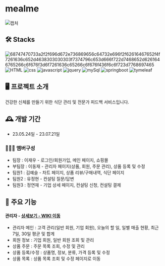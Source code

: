 # mealme
![캡처](https://github.com/mealmeproject/mealme/assets/122869488/7d077e22-fc93-4b3a-912a-a5f62d66b50d)

## 🛠 Stacks
![68747470733a2f2f696d672e736869656c64732e696f2f62616467652f4f7261636c652d4638303030303f7374796c653d666f722d7468652d6261646765266c6f676f3d6f7261636c65266c6f676f436f6c6f723d7768697465](https://github.com/mealmeproject/mealme/assets/122869488/883cd037-58d2-45da-a488-5052c2228f07)
![HTML](https://github.com/mealmeproject/mealme/assets/122869488/c35ac37b-46c9-44c5-b43c-c2b5e9e0bc34)
![css](https://github.com/mealmeproject/mealme/assets/122869488/7907aec9-5a7c-4265-b2b6-1a83cc1674b2)
![javascript](https://github.com/mealmeproject/mealme/assets/122869488/ece46699-dfb6-4da9-bf8d-7fc952f57cfd)
![jquery](https://github.com/mealmeproject/mealme/assets/122869488/1fc1f10e-fcfe-453b-9873-6acc4e7407b1)
![mySql](https://github.com/mealmeproject/mealme/assets/122869488/58dc1f17-bf25-40ff-93dd-e56df6d79186)
![springboot](https://github.com/mealmeproject/mealme/assets/122869488/3c525a5e-cf49-43a4-92bf-9b8b6a038e78)
![tymeleaf](https://github.com/mealmeproject/mealme/assets/122869488/a230ed2d-6554-4be6-9976-30fcdc92e329)

## 🖥️ 프로젝트 소개
건강한 신체를 만들기 위한 식단 관리 및 전문가 피드백 서비스입니다.
<br>

## 🕰️ 개발 기간
* 23.05.24일 - 23.07.21일

### 🧑‍🤝‍🧑 맴버구성
 - 팀장  : 이재우 - 로그인/회원가입, 메인 페이지, 쇼핑몰
 - 부팀장 : 이동재 - 관리자 페이지(상품, 회원, 주문 관리), 상품 등록 및 수정
 - 팀원1 : 김예슬 - 차트 페이지, 상품 리뷰/구매내역, 식단 페이지
 - 팀원2 : 유정현 - 컨설팅 질문/답변
 - 팀원3 : 정연재 - 기업 상세 페이지, 컨설팅 신청, 컨설팅 결제

## 📌 주요 기능
#### 관리자 - <a href="[https://github.com/chaehyuenwoo/SpringBoot-Project-MEGABOX/wiki/%EC%A3%BC%EC%9A%94-%EA%B8%B0%EB%8A%A5-%EC%86%8C%EA%B0%9C(Login](https://github.com/DongJae92/mealme/wiki))" >상세보기 - WIKI 이동</a>
- 관리자 메인 : 고객 관리(일반 회원, 기업 회원), 오늘의 할 일, 일별 매출 현황, 최근 7일, 30일 평균 및 합계
- 회원 정보 : 기업 회원, 일반 회원 조회 및 관리
- 상품 주문 : 주문 목록 조회, 수정 및 관리
- 상품 등록/수정 : 상품명, 정보, 분류, 가격 등록 및 수정
- 상품 목록 : 상품 목록 조회 및 수정 페이지로 이동
